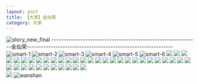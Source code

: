 ```yaml
---
layout: post
title: 【大家】金灿荣
category: 大家
---
```

![story_new_final](http://rbwl8nwm4.hd-bkt.clouddn.com/img/story_new_final_0322.png)
-------------------------------------------------------------金灿荣-------------------------------------------------------------
![smart-1](http://rbwl8nwm4.hd-bkt.clouddn.com/img/smart-1.png)
![smart-2](http://rbwl8nwm4.hd-bkt.clouddn.com/img/smart-2.png)
![smart-3](http://rbwl8nwm4.hd-bkt.clouddn.com/img/smart-3.png)
![smart-4](http://rbwl8nwm4.hd-bkt.clouddn.com/img/smart-4.png)
![smart-5](http://rbwl8nwm4.hd-bkt.clouddn.com/img/smart-5.png)
![smart-6](http://rbwl8nwm4.hd-bkt.clouddn.com/img/smart-6.png)
![](http://rbwl8nwm4.hd-bkt.clouddn.com/img/situation-0324-1.png)
![](http://rbwl8nwm4.hd-bkt.clouddn.com/img/situation-0324-2.png)
![](http://rbwl8nwm4.hd-bkt.clouddn.com/img/situation-0324-3.png)
![](http://rbwl8nwm4.hd-bkt.clouddn.com/img/fragment-220322-2.png)
![](http://rbwl8nwm4.hd-bkt.clouddn.com/img/fragment-220322-3.png)
![](http://rbwl8nwm4.hd-bkt.clouddn.com/img/fragment-220322-4.png)
![](http://rbwl8nwm4.hd-bkt.clouddn.com/img/fragment-220322-5.png)
![](http://rbwl8nwm4.hd-bkt.clouddn.com/img/jin-220325-1.png)
![](http://rbwl8nwm4.hd-bkt.clouddn.com/img/jin-220325-2.png)
![](http://rbwl8nwm4.hd-bkt.clouddn.com/img/jin-220325-3.png)
![](http://rbwl8nwm4.hd-bkt.clouddn.com/img/jin-220325-4.png)
![](http://rbwl8nwm4.hd-bkt.clouddn.com/img/jin-220325-5.png)
![](http://rbwl8nwm4.hd-bkt.clouddn.com/img/jin-220325-6.png)
![](http://rbwl8nwm4.hd-bkt.clouddn.com/img/jin-220325-7.png)
![](http://rbwl8nwm4.hd-bkt.clouddn.com/img/jin-220325-8.png)
![](http://rbwl8nwm4.hd-bkt.clouddn.com/img/jin-220325-9.png)
![](http://rbwl8nwm4.hd-bkt.clouddn.com/img/jin-220325-12.png)
![](http://rbwl8nwm4.hd-bkt.clouddn.com/img/jin-220325-13.png)
![](http://rbwl8nwm4.hd-bkt.clouddn.com/img/jin-220325-14.png)
![](http://rbwl8nwm4.hd-bkt.clouddn.com/img/jin-220325-10.png)
![](http://rbwl8nwm4.hd-bkt.clouddn.com/img/jin-220325-11.png)
![](http://rbwl8nwm4.hd-bkt.clouddn.com/img/jin-220325-15.png)
![](http://rbwl8nwm4.hd-bkt.clouddn.com/img/jin-220325-16.png)
![](http://rbwl8nwm4.hd-bkt.clouddn.com/img/jin-220325-17.png)
![](http://rbwl8nwm4.hd-bkt.clouddn.com/img/jin-220325-18.png)
![](http://rbwl8nwm4.hd-bkt.clouddn.com/img/jin-220325-19.png)
![](http://rbwl8nwm4.hd-bkt.clouddn.com/img/inspire-220326-1.png)
![](http://rbwl8nwm4.hd-bkt.clouddn.com/img/inspire-220326-2.png)
![](http://rbwl8nwm4.hd-bkt.clouddn.com/img/inspire-220326-3.png)
![](http://rbwl8nwm4.hd-bkt.clouddn.com/img/inspire-220326-4.png)
![](http://rbwl8nwm4.hd-bkt.clouddn.com/img/inspire-220326-5.png)
![](http://rbwl8nwm4.hd-bkt.clouddn.com/img/inspire-220326-6.png)
![](http://rbwl8nwm4.hd-bkt.clouddn.com/img/inspire-220326-7.png)
![](http://rbwl8nwm4.hd-bkt.clouddn.com/img/inspire-220326-8.png)
![](http://rbwl8nwm4.hd-bkt.clouddn.com/img/inspire-220326-9.png)
![](http://rbwl8nwm4.hd-bkt.clouddn.com/img/inspire-220326-10.png)
![](http://rbwl8nwm4.hd-bkt.clouddn.com/img/inspire-220326-11.png)
![](http://rbwl8nwm4.hd-bkt.clouddn.com/img/inspire-220326-12.png)
![](http://rbwl8nwm4.hd-bkt.clouddn.com/img/fragment-220413-1.png)  
![](http://rbwl8nwm4.hd-bkt.clouddn.com/img/fragment-220413-2.png)
![wanshan](http://rbwl8nwm4.hd-bkt.clouddn.com/img/wanshan.png)





  




